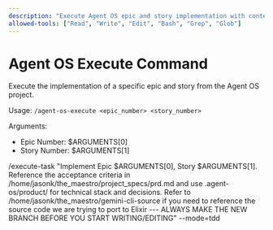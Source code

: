 ```yaml
---
description: "Execute Agent OS epic and story implementation with context from PRD and technical specs"
allowed-tools: ["Read", "Write", "Edit", "Bash", "Grep", "Glob"]
---
```


# Agent OS Execute Command

Execute the implementation of a specific epic and story from the Agent OS project.

Usage: `/agent-os-execute <epic_number> <story_number>`

Arguments:
- Epic Number: $ARGUMENTS[0]
- Story Number: $ARGUMENTS[1]

/execute-task "Implement Epic $ARGUMENTS[0], Story $ARGUMENTS[1]. Reference the acceptance criteria in /home/jasonk/the_maestro/project_specs/prd.md and use .agent-os/product/ for technical stack and decisions. Refer to /home/jasonk/the_maestro/gemini-cli-source if you need to reference the source code we are trying to port to Elixir  ---  ALWAYS MAKE THE NEW BRANCH BEFORE YOU START WRITING/EDITING" --mode=tdd